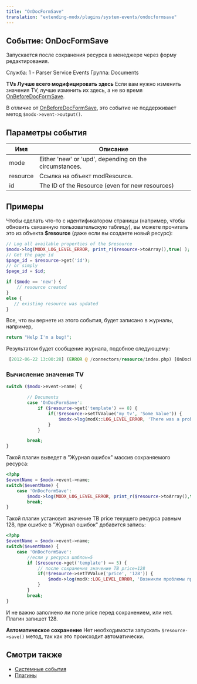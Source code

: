```yaml
---
title: "OnDocFormSave"
translation: "extending-modx/plugins/system-events/ondocformsave"
---
```


## Событие: OnDocFormSave

Запускается после сохранения ресурса в менеджере через форму редактирования.

Служба: 1 - Parser Service Events
Группа: Documents

**TVs Лучше всего модифицировать здесь**
Если вам нужно изменить значения TV, лучше изменить их здесь, а не во время [OnBeforeDocFormSave](extending-modx/plugins/system-events/onbeforedocformsave "OnBeforeDocFormSave").

В отличие от [OnBeforeDocFormSave](extending-modx/plugins/system-events/onbeforedocformsave "OnBeforeDocFormSave"), это событие не поддерживает метод `$modx->event->output()`.

## Параметры события

| Имя      | Описание                                               |
| -------- | ------------------------------------------------------ |
| mode     | Either 'new' or 'upd', depending on the circumstances. |
| resource | Ссылка на объект modResource.                          |
| id       | The ID of the Resource (even for new resources)        |

## Примеры

Чтобы сделать что-то с идентификатором страницы (например, чтобы обновить связанную пользовательскую таблицу), вы можете прочитать это из объекта **$resource** (даже если вы создаете новый ресурс):

``` php
// Log all available properties of the $resource
$modx->log(MODX_LOG_LEVEL_ERROR, print_r($resource->toArray(),true) );
// Get the page id
$page_id = $resource->get('id');
// or simply
$page_id = $id;

if ($mode == 'new') {
    // resource created
}
else {
   // existing resource was updated
}
```

Все, что вы вернете из этого события, будет записано в журналы, например,

``` php
return "Help I'm a bug!";
```

Результатом будет сообщение журнала, подобное следующему:

``` php
 [2012-06-22 13:00:28] (ERROR @ /connectors/resource/index.php) [OnDocFormSave]Help I'm a bug!
```

### Вычисление значения TV

``` php
switch ($modx->event->name) {

        // Documents
        case 'OnDocFormSave':
            if ($resource->get('template') == 8) {  
                if(!$resource->setTVValue('my_tv', 'Some Value')) {
                    $modx->log(modX::LOG_LEVEL_ERROR, 'There was a problem setting the TV value.');
                }
            }

        break;
}
```

Такой плагин выведет в "Журнал ошибок" массив сохраняемого ресурса:

```php
<?php
$eventName = $modx->event->name;
switch($eventName) {
    case 'OnDocFormSave':
        $modx->log(MODX_LOG_LEVEL_ERROR, print_r($resource->toArray(),true) );
        break;
}
```

Такой плагин установит значение ТВ price текущего ресурса равным 128, при ошибке в "Журнал ошибок" добавится запись:

```php
<?php
$eventName = $modx->event->name;
switch($eventName) {
    case 'OnDocFormSave':
        //если у ресурса шаблон=5
        if ($resource->get('template') == 5) {  
            // после сохранения значение ТВ price=128
            if(!$resource->setTVValue('price', '128')) {
                $modx->log(modX::LOG_LEVEL_ERROR, 'Возникли проблемы при установке значения ТВ.');
            }
        }
        break;
}
```

И не важно заполнено ли поле price перед сохранением, или нет. Плагин запишет 128.

**Автоматическое сохранение**
Нет необходимости запускать `$resource->save()` метод, так как это происходит автоматически.

## Смотри также

- [Системные события](extending-modx/plugins/system-events "Системные события")
- [Плагины](extending-modx/plugins "Плагины")
